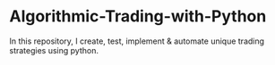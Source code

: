 # Algorithmic-Trading-with-Python

In this repository, I create, test, implement & automate unique  trading strategies using python.
